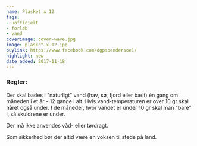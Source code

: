 ```yaml
---
name: Plasket x 12
tags:
- uofficielt
- forløb
- vand
coverimage: cover-wave.jpg
image: plasket-x-12.jpg
buylink: https://www.facebook.com/dgpsoendersoe1/
highlight: new
date_added: 2017-11-18
---
```

### Regler:
Der skal bades i "naturligt" vand (hav, sø, fjord eller bælt) én gang om måneden i et år - 12 gange i alt.
Hvis vand-temperaturen er over 10 gr skal håret også under.
I de måneder, hvor vandet er under 10 gr skal man "bare" i, så skuldrene er under.

Der må ikke anvendes våd- eller tørdragt.

Som sikkerhed bør der altid være en voksen til stede på land.